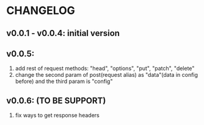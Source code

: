 # CHANGELOG

## v0.0.1 - v0.0.4: initial version

## v0.0.5:
1. add rest of request methods: "head", "options", "put", "patch", "delete"
2. change the second param of post(request alias) as "data"(data in config before) and the third param is "config"

## v0.0.6: (TO BE SUPPORT)
1. fix ways to get response headers